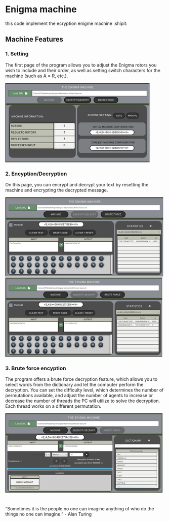 # Enigma machine

this code implement the ecryption enigme machine :shipit:

## Machine Features

### 1. Setting
The first page of the program allows you to adjust the Enigma rotors you wish to include and their order,
as well as setting switch characters for the machine (such as A = R, etc.).

<img src="/media/machine setting.jpg" height="250"/> 

### 2. Encyption/Decryption
On this page, you can encrypt and decrypt your text by resetting the machine and encrypting the decrypted message.

<img src="/media/encrypting.jpg " height="250"/>           <img src="/media/decrypting.jpg " height="250"/> 

### 3. Brute force encyption
The program offers a brute force decryption feature, which allows you to select words from the dictionary and let the computer perform the decryption.
You can set the difficulty level, which determines the number of permutations available, 
and adjust the number of agents to increase or decrease the number of threads the PC will utilize to solve the decryption.
Each thread works on a different permutation.

<img src="/media/brute force encypting.jpg" height="250"/> 






#
“Sometimes it is the people no one can imagine anything of who do the things no one can imagine.” - Alan Turing
